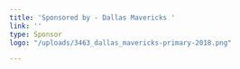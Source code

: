 ```yaml
---
title: 'Sponsored by - Dallas Mavericks '
link: ''
type: Sponsor
logo: "/uploads/3463_dallas_mavericks-primary-2018.png"

---
```

